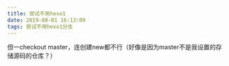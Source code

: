 ```yaml
---
title: 尝试不用hexo1
date: 2019-08-01 16:13:09
tags: 尝试不用hexo1分支
---
```


但一checkout master，连创建new都不行（好像是因为master不是我设置的存储源码的仓库？）
